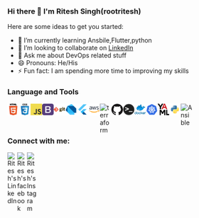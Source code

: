 ### Hi there 👋 I'm Ritesh Singh(rootritesh)

Here are some ideas to get you started:

- 🌱 I’m currently learning Ansbile,Flutter,python
- 👯 I’m looking to collaborate on [LinkedIn](https://www.linkedin.com/in/ritesh64/)
- 💬 Ask me about DevOps related stuff
- 😄 Pronouns: He/His
- ⚡ Fun fact: I am spending more time to improving my skills

### Language and Tools

<img align="left" alt="HTML5" width="26px" src="https://raw.githubusercontent.com/github/explore/80688e429a7d4ef2fca1e82350fe8e3517d3494d/topics/html/html.png" />

<img align="left" alt="CSS3" width="26px" src="https://raw.githubusercontent.com/github/explore/80688e429a7d4ef2fca1e82350fe8e3517d3494d/topics/css/css.png" />

<img align="left" alt="JavaScript" width="26px" src="https://raw.githubusercontent.com/github/explore/80688e429a7d4ef2fca1e82350fe8e3517d3494d/topics/javascript/javascript.png" />

<img align="left" alt="bootstarp" width="26px" src="https://raw.githubusercontent.com/github/explore/80688e429a7d4ef2fca1e82350fe8e3517d3494d/topics/bootstrap/bootstrap.png" />

<img align="left" alt="Git" width="26px" src="https://raw.githubusercontent.com/github/explore/80688e429a7d4ef2fca1e82350fe8e3517d3494d/topics/git/git.png" />


<img align="left" alt="dart" width="26px" src="https://raw.githubusercontent.com/github/explore/78df643247d429f6cc873026c0622819ad797942/topics/dart/dart.png" />

<img align="left" alt="flutter" width="26px" src="https://raw.githubusercontent.com/github/explore/78df643247d429f6cc873026c0622819ad797942/topics/flutter/flutter.png"/>

<img align="left" alt="aws" width="26px" src="https://raw.githubusercontent.com/github/explore/80688e429a7d4ef2fca1e82350fe8e3517d3494d/topics/aws/aws.png" />

<img align="left" alt="terraform" width="26px" src="https://i1.wp.com/www.nebulaworks.com/blog/wp-content/uploads/2018/01/hashicorp-terraform.png?w=900" />

<img align="left" alt="GitHub" width="26px" src="https://raw.githubusercontent.com/github/explore/78df643247d429f6cc873026c0622819ad797942/topics/github/github.png" />

<img align="left" alt="Terminal" width="26px" src="https://raw.githubusercontent.com/github/explore/80688e429a7d4ef2fca1e82350fe8e3517d3494d/topics/terminal/terminal.png" />

<img align="left" alt="docker" width="26px" src="https://raw.githubusercontent.com/github/explore/80688e429a7d4ef2fca1e82350fe8e3517d3494d/topics/docker/docker.png" />

<img align="left" alt="Kubernetes" width="26px" src="https://raw.githubusercontent.com/github/explore/80688e429a7d4ef2fca1e82350fe8e3517d3494d/topics/kubernetes/kubernetes.png" />

<img align="left" alt="YAML" width="26px" src="https://raw.githubusercontent.com/github/explore/80688e429a7d4ef2fca1e82350fe8e3517d3494d/topics/yaml/yaml.png" />

<img align="left" alt="python" width="26px" src="https://raw.githubusercontent.com/github/explore/80688e429a7d4ef2fca1e82350fe8e3517d3494d/topics/python/python.png" />

<img align="left" alt="Ansible" width="26px" src="https://avatars3.githubusercontent.com/u/1507452?s=400&v=4" />

<!-- <img align="left" alt="Jenkins" width="26px" src="https://lh3.googleusercontent.com/proxy/YHETcthB-37qmvPOteFiJrKtrjZLztLlD2OAEwtyJK3FvONliOPsyGIKvlrvqbqZ-uw1VyXxkjx3IvoxdFlJSRo0yTfkzhhr2V9oWTSA7cpPggjDcPI" /> -->






<br>
<br>

<!-- <a href="https://github.com/rootritesh">
 <img align="center" src="https://github-readme-stats.vercel.app/api?username=rootritesh&show_icons=true&theme=light&line_height=27" alt="Ritesh's github stats"/>
</a>  -->
<br>


### Connect with me:

<a href="https://www.linkedin.com/in/ritesh64/">
  <img align="left" alt="Ritesh's LinkedIn" width="22px" src="https://cdn.jsdelivr.net/npm/simple-icons@v3/icons/linkedin.svg" />
</a>
<a href="https://www.facebook.com/profile.php?id=100012287743272">
  <img align="left" alt="Ritesh's facebook" width="22px" src="https://cdn.jsdelivr.net/npm/simple-icons@v3/icons/facebook.svg" />
</a>
<a href="https://www.instagram.com/rootritesh/">
  <img align="left" alt="Ritesh's Instagram" width="22px" src="https://cdn.jsdelivr.net/npm/simple-icons@v3/icons/instagram.svg" />
</a>